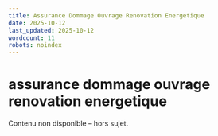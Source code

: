 ```yaml
---
title: Assurance Dommage Ouvrage Renovation Energetique
date: 2025-10-12
last_updated: 2025-10-12
wordcount: 11
robots: noindex
---
```


# assurance dommage ouvrage renovation energetique

Contenu non disponible – hors sujet.
